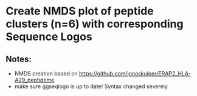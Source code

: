 # Create NMDS plot of peptide clusters (n=6) with corresponding Sequence Logos

## Notes:
- NMDS creation based on https://github.com/jonaskuiper/ERAP2_HLA-A29_peptidome
- make sure ggseqlogo is up to date! Syntax changed severely.
